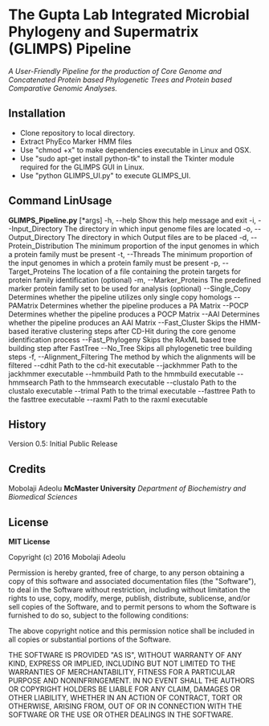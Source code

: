# The Gupta Lab Integrated Microbial Phylogeny and Supermatrix (GLIMPS) Pipeline
_A User-Friendly Pipeline for the production of Core Genome and Concatenated Protein based_
_Phylogenetic Trees and Protein based Comparative Genomic Analyses._

## Installation
* Clone repository to local directory.
* Extract PhyEco Marker HMM files
* Use "chmod +x" to make dependencies executable in Linux and OSX.
* Use "sudo apt-get install python-tk" to install the Tkinter module required for the GLIMPS GUI in Linux.
* Use "python GLIMPS_UI.py" to execute GLIMPS_UI.

## Command LinUsage
**GLIMPS_Pipeline.py** [*args]
-h, --help
Show this help message and exit
-i, --Input_Directory
The directory in which input genome files are located
-o, --Output_Directory
The directory in which Output files are to be placed
-d, --Protein_Distribution
The minimum proportion of the input genomes in which a protein family must be present
-t, --Threads
The minimum proportion of the input genomes in which a protein family must be present
-p, --Target_Proteins
The location of a file containing the protein targets for protein family identification (optional)
-m, --Marker_Proteins
The predefined marker protein family set to be used for analysis (optional)
--Single_Copy
Determines whether the pipeline utilizes only single copy homologs
--PAMatrix
Determines whether the pipeline produces a PA Matrix
--POCP
Determines whether the pipeline produces a POCP Matrix
--AAI
Determines whether the pipeline produces an AAI Matrix
--Fast_Cluster
Skips the HMM-based iterative clustering steps after CD-Hit during the core genome identification process
--Fast_Phylogeny
Skips the RAxML based tree building step after FastTree
--No_Tree
Skips all phylogenetic tree building steps
-f, --Alignment_Filtering
The method by which the alignments will be filtered
--cdhit
Path to the cd-hit executable
--jackhmmer
Path to the jackhmmer executable
--hmmbuild
Path to the hmmbuild executable
--hmmsearch
Path to the hmmsearch executable
--clustalo
Path to the clustalo executable
--trimal
Path to the trimal executable
--fasttree
Path to the fasttree executable
--raxml
Path to the raxml executable

## History
Version 0.5: Initial Public Release

## Credits
Mobolaji Adeolu
**McMaster University**
_Department of Biochemistry and Biomedical Sciences_

## License
**MIT License**

Copyright (c) 2016 Mobolaji Adeolu

Permission is hereby granted, free of charge, to any person obtaining a copy
of this software and associated documentation files (the "Software"), to deal
in the Software without restriction, including without limitation the rights
to use, copy, modify, merge, publish, distribute, sublicense, and/or sell
copies of the Software, and to permit persons to whom the Software is
furnished to do so, subject to the following conditions:

The above copyright notice and this permission notice shall be included in all
copies or substantial portions of the Software.

THE SOFTWARE IS PROVIDED "AS IS", WITHOUT WARRANTY OF ANY KIND, EXPRESS OR
IMPLIED, INCLUDING BUT NOT LIMITED TO THE WARRANTIES OF MERCHANTABILITY,
FITNESS FOR A PARTICULAR PURPOSE AND NONINFRINGEMENT. IN NO EVENT SHALL THE
AUTHORS OR COPYRIGHT HOLDERS BE LIABLE FOR ANY CLAIM, DAMAGES OR OTHER
LIABILITY, WHETHER IN AN ACTION OF CONTRACT, TORT OR OTHERWISE, ARISING FROM,
OUT OF OR IN CONNECTION WITH THE SOFTWARE OR THE USE OR OTHER DEALINGS IN THE
SOFTWARE.